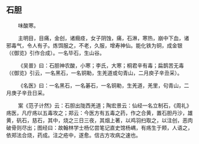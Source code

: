 ## 石胆
<p>&emsp;&emsp;
味酸寒。
</p>
<p>&emsp;&emsp;
主明目，目痛，金创，诸癎痉，女子阴蚀，痛，石淋，寒热，崩中下血，诸邪毒气，令人有子。炼饵服之，不老，久服，增寿神仙。能化铁为铜，成金银（《御览》引作合成）。一名毕石，生山谷。
</p>
<p>&emsp;&emsp;
《吴普》曰：石胆神农酸，小寒；李氏，大寒；桐君辛有毒；扁鹊苦无毒（《御览》引云，一名黑石，一名铜勒，生羌道或句青山，二月庾子辛丑采）。
</p>
<p>&emsp;&emsp;
《名医》曰：一名黑石，一名碁石，一名铜勒，生羌道，羌里，句青山，二月庚子辛丑日采。
</p>
<p>&emsp;&emsp;
案《范子计然》云：石胆出陇西羌道；陶宏景云：仙经一名立制石，《周礼》疡医，凡疗疡以五毒攻之；郑云：今医方有五毒之药，作之合黄，置石胆丹沙，雄黄，矾石，慈石，其中，烧之三日三夜，其烟上著，以鸡羽扫取之，以注创，恶肉破骨则尽出；图经曰：故翰林学士杨亿尝笔记直史馆杨嵎，有疡生于颊，人语之，依郑法合烧，药成。注之疮中，遂愈。信古方攻病之速也。
</p>